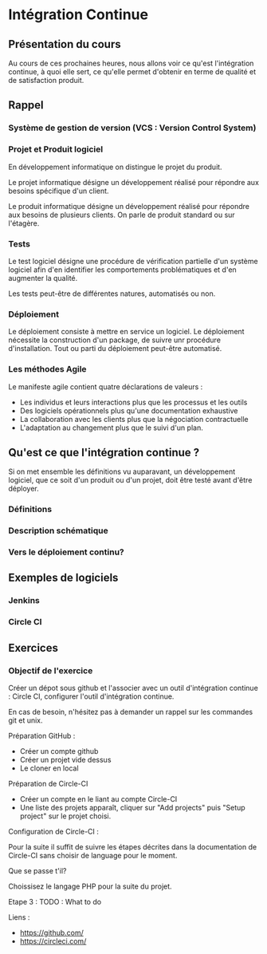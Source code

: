 # Intégration Continue

## Présentation du cours

Au cours de ces prochaines heures, nous allons voir ce qu'est l'intégration continue, à quoi elle sert, ce qu'elle permet d'obtenir en terme de qualité et de satisfaction produit.

## Rappel 

### Système de gestion de version (VCS : Version Control System)

### Projet et Produit logiciel

En développement informatique on distingue le projet du produit. 

Le projet informatique désigne un développement réalisé pour répondre aux besoins spécifique d'un client.

Le produit informatique désigne un développement réalisé pour répondre aux besoins de plusieurs clients. On parle de produit standard ou sur l'étagère.

### Tests 

Le test logiciel désigne une procédure de vérification partielle d'un système logiciel afin d'en identifier les comportements problématiques et d'en augmenter la qualité.

Les tests peut-être de différentes natures, automatisés ou non.

### Déploiement

Le déploiement consiste à mettre en service un logiciel. Le déploiement nécessite la construction d'un package, de suivre unr procédure d'installation. Tout ou parti du déploiement peut-être automatisé.

### Les méthodes Agile

Le manifeste agile contient quatre déclarations de valeurs : 

* Les individus et leurs interactions plus que les processus et les outils
* Des logiciels opérationnels plus qu'une documentation exhaustive
* La collaboration avec les clients plus que la négociation contractuelle
* L'adaptation au changement plus que le suivi d'un plan.

## Qu'est ce que l'intégration continue ?

Si on met ensemble les définitions vu auparavant, un développement logiciel, que ce soit d'un produit ou d'un projet, doit être testé avant d'être déployer. 

### Définitions 

### Description schématique

### Vers le déploiement continu?

## Exemples de logiciels

### Jenkins

### Circle CI

## Exercices

### Objectif de l'exercice

Créer un dépot sous github et l'associer avec un outil d'intégration continue : Circle CI, configurer l'outil d'intégration continue.

En cas de besoin, n'hésitez pas à demander un rappel sur les commandes git et unix.

Préparation GitHub :
* Créer un compte github
* Créer un projet vide dessus
* Le cloner en local

Préparation de Circle-CI
* Créer un compte en le liant au compte Circle-CI 
* Une liste des projets apparaît, cliquer sur "Add projects" puis "Setup project" sur le projet choisi.

Configuration de Circle-CI :

Pour la suite il suffit de suivre les étapes décrites dans la documentation de Circle-CI sans choisir de language pour le moment.

Que se passe t'il?

Choissisez le langage PHP pour la suite du projet.

Etape 3 :
TODO : What to do






Liens : 
* https://github.com/
* https://circleci.com/
